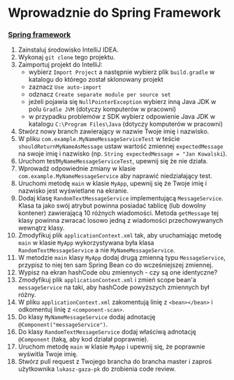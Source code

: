 # Wprowadznie do Spring Framework
### [Spring framework](https://docs.spring.io/spring/docs/current/spring-framework-reference/)

1. Zainstaluj środowisko IntelliJ IDEA.
1. Wykonaj `git clone` tego projektu.
1. Zaimportuj projekt do IntelliJ:
    * wybierz `Import Project` a następnie wybierz plik `build.gradle` w katalogu do którego został sklonowany projekt
    * zaznacz `Use auto-import`
    * odznacz `Create separate module per source set`
    * jeżeli pojawia się `NullPointerException` wybierz inną Java JDK w polu `Gradle JVM` (dotyczy komputerów w pracowni)
    * w przypadku problemów z SDK wybierz odpowienie Java JDK w katalogu `C:\Program Files\Java` (dotyczy komputerów w pracowni)
1. Stwórz nowy branch zawierający w nazwie Twoje imię i nazwisko.
1. W pliku `com.example.MyNameMessageServiceTest` w teście `shouldReturnMyNameAsMessage` ustaw wartość zmiennej `expectedMessage` na swoje imię i nazwisko (np. `String expectedMessage = "Jan Kowalski`).
1. Uruchom test`MyNameMessageServiceTest`, upewnij się że nie działa.
1. Wprowadź odpowiednie zmiany w klasie `com.example.MyNameMessageService` aby naprawić niedziałający test. 
1. Uruchomi metodę `main` w klasie `MyApp`, upewnij się że Twoje imię i nazwisko jest wyświetlane na ekranie.
1. Dodaj klasę `RandomTextMessageService` implementującą `MessageService`. Klasa ta jako swój atrybut powinna posiadać tablicę (lub dowolny kontener) zawierającą 10 różnych wiadomości. Metoda `getMessage` tej klasy powinna zwracać losowo jedną z wiadomości przechowywanych wewnątrz klasy.
1. Zmodyfikuj plik `applicationContext.xml` tak, aby uruchamiając metodę `main` w klasie `MyApp` wykorzystywana była klasa `RandomTextMessageService` a nie `MyNameMessageService`.
1. W metodzie `main` klasy `MyApp` dodaj drugą zmienną typu `MessageService`, przypisz to niej ten sam Spring Bean co do wcześniejszej zmiennej.
1. Wypisz na ekran hashCode obu zmiennych - czy są one identyczne?
1. Zmodyfikuj plik `applicationContext.xml` i zmień scope bean'a `messageService` na taki, aby hashCode powyższych zmiennych był różny.
1. W pliku `applicationContext.xml` zakomentują linię z `<bean></bean>` i odkomentuj linię z `<component-scan>`.
1. Do klasy `MyNameMessageService` dodaj adnotację `@Component("messageService")`.
1. Do klasy `RandomTextMessageService` dodaj właściwą adnotację `@Component` (taką, aby kod działał poprawnie).
1. Uruchom metodę `main` w klasie `MyApp` i upewnij się, że poprawnie wyświtla Twoje imię.
1. Stwórz pull request z Twojego brancha do brancha master i zaproś użytkownika `lukasz-gaza-pk` do zrobienia code review.
